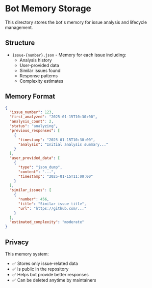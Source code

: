# Bot Memory Storage

This directory stores the bot's memory for issue analysis and lifecycle management.

## Structure

- `issue-{number}.json` - Memory for each issue including:
  - Analysis history
  - User-provided data
  - Similar issues found
  - Response patterns
  - Complexity estimates

## Memory Format

```json
{
  "issue_number": 123,
  "first_analyzed": "2025-01-15T10:30:00",
  "analysis_count": 2,
  "status": "analyzing",
  "previous_responses": [
    {
      "timestamp": "2025-01-15T10:30:00",
      "analysis": "Initial analysis summary..."
    }
  ],
  "user_provided_data": [
    {
      "type": "json_dump",
      "content": "...",
      "timestamp": "2025-01-15T11:00:00"
    }
  ],
  "similar_issues": [
    {
      "number": 456,
      "title": "Similar issue title",
      "url": "https://github.com/..."
    }
  ],
  "estimated_complexity": "moderate"
}
```

## Privacy

This memory system:
- ✅ Stores only issue-related data
- ✅ Is public in the repository  
- ✅ Helps bot provide better responses
- ✅ Can be deleted anytime by maintainers